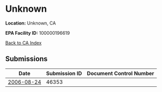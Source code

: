 # Unknown

**Location:** Unknown, CA

**EPA Facility ID:** 100000196619

[Back to CA Index](../../index.md)

## Submissions

| Date | Submission ID | Document Control Number |
|------|--------------|-------------------------|
| [2006-08-24](submissions/46353.md) | 46353 |  |
